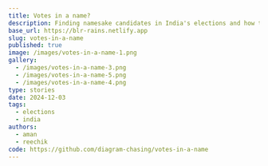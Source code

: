 ```yaml
---
title: Votes in a name?
description: Finding namesake candidates in India's elections and how they impact the election.
base_url: https://blr-rains.netlify.app
slug: votes-in-a-name
published: true
image: /images/votes-in-a-name-1.png
gallery:
  - /images/votes-in-a-name-3.png
  - /images/votes-in-a-name-5.png
  - /images/votes-in-a-name-4.png
type: stories
date: 2024-12-03
tags:
  - elections
  - india
authors:
  - aman
  - reechik
code: https://github.com/diagram-chasing/votes-in-a-name
---
```


